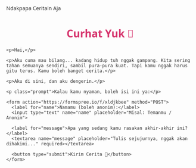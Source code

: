 
<!DOCTYPE html>
<html lang="id">
<head>
  <meta charset="UTF-8">
  <tittle>Ndakpapa Ceritain Aja</title>
  <style>
    body {
      font-family: 'Segoe UI', sans-serif;
      background: url('Bg.web.jpg') no-repeat center center fixed;
      background-size: cover;
      padding: 30px;
      color: #333;
    }

    .container {
      max-width: 600px;
      margin: auto;
      background: rgba(255, 246, 246, 0.92); /* semi-transparan */
      padding: 25px;
      border-radius: 16px;
      box-shadow: 0 0 25px rgba(0,0,0,0.15);
    }

    h1 {
      color: #d6336c;
      text-align: center;
    }

    p {
      line-height: 1.7;
      font-size: 16px;
    }

    .prompt {
      margin-top: 30px;
      font-weight: bold;
      font-size: 17px;
      color: #444;
    }

    input, textarea {
      width: 100%;
      padding: 10px;
      margin-top: 10px;
      margin-bottom: 15px;
      border: 1px solid #ccc;
      border-radius: 8px;
      font-size: 15px;
      background-color: #fff;
    }

    button {
      padding: 12px 20px;
      background-color: #ff6f91;
      color: white;
      font-weight: bold;
      border: none;
      border-radius: 8px;
      cursor: pointer;
    }

    button:hover {
      background-color: #e85974;
    }
  </style>
</head>
<body>

  <div class="container">
    <h1>Curhat Yuk 💬</h1>
    
    <p>Hai,</p>

    <p>Aku cuma mau bilang... kadang hidup tuh nggak gampang. Kita sering tahan semuanya sendiri, sambil pura-pura kuat. Tapi kamu nggak harus gitu terus. Kamu boleh banget cerita.</p>

    <p>Aku di sini, dan aku dengerin.</p>

    <p class="prompt">Kalau kamu nyaman, boleh isi ini ya:</p>

    <form action="https://formspree.io/f/xldjkbee" method="POST">
      <label for="name">Namamu (boleh anonim):</label>
      <input type="text" name="name" placeholder="Misal: Temanmu / Anonim">

      <label for="message">Apa yang sedang kamu rasakan akhir-akhir ini?</label>
      <textarea name="message" placeholder="Tulis sejujurnya, nggak akan dihakimi..." required></textarea>

      <button type="submit">Kirim Cerita 💌</button>
    </form>
  </div>

</body>
</html>
